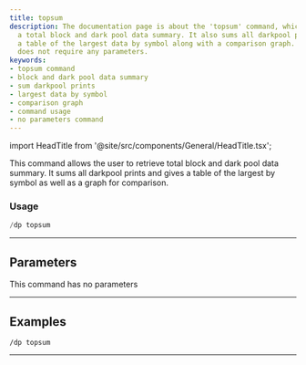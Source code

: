 ```yaml
---
title: topsum
description: The documentation page is about the 'topsum' command, which retrieves
  a total block and dark pool data summary. It also sums all darkpool prints and provides
  a table of the largest data by symbol along with a comparison graph. This command
  does not require any parameters.
keywords:
- topsum command
- block and dark pool data summary
- sum darkpool prints
- largest data by symbol
- comparison graph
- command usage
- no parameters command
---
```


import HeadTitle from '@site/src/components/General/HeadTitle.tsx';

<HeadTitle title="darkpool: topsum - Discord Reference | OpenBB Bot Docs" />

This command allows the user to retrieve total block and dark pool data summary. It sums all darkpool prints and gives a table of the largest by symbol as well as a graph for comparison.

### Usage

```python wordwrap
/dp topsum
```

---

## Parameters

This command has no parameters


---

## Examples

```
/dp topsum
```
---
